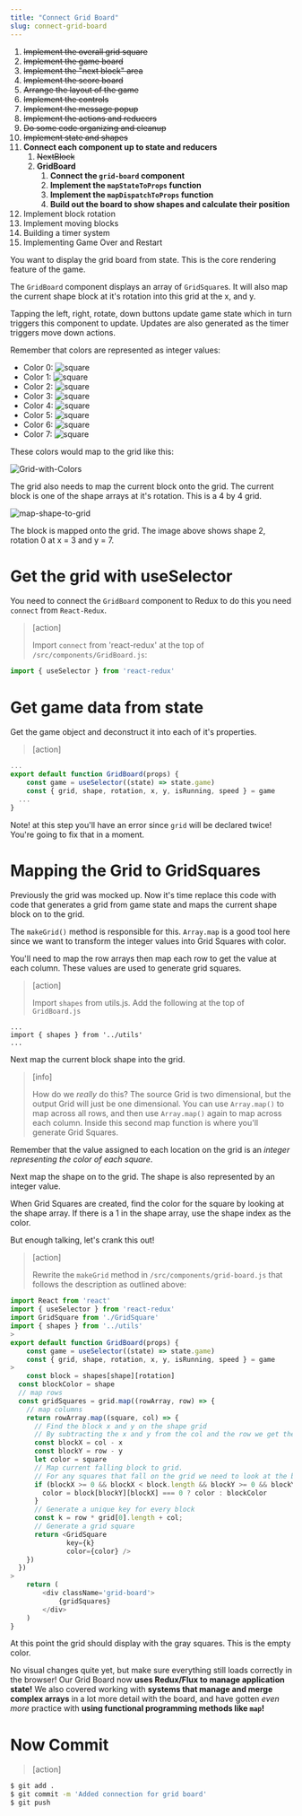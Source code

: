 ```yaml
---
title: "Connect Grid Board"
slug: connect-grid-board
---
```


1. ~~Implement the overall grid square~~
1. ~~Implement the game board~~
1. ~~Implement the "next block" area~~
1. ~~Implement the score board~~
1. ~~Arrange the layout of the game~~
1. ~~Implement the controls~~
1. ~~Implement the message popup~~
1. ~~Implement the actions and reducers~~
1. ~~Do some code organizing and cleanup~~
1. ~~Implement state and shapes~~
1. **Connect each component up to state and reducers**
    1. ~~NextBlock~~
    1. **GridBoard**
        1. **Connect the `grid-board` component**
        1. **Implement the `mapStateToProps` function**
        1. **Implement the `mapDispatchToProps` function**
        1. **Build out the board to show shapes and calculate their position**
1. Implement block rotation
1. Implement moving blocks
1. Building a timer system
1. Implementing Game Over and Restart

You want to display the grid board from state. This is the core rendering feature of the game.

The `GridBoard` component displays an array of `GridSquare`s. It will also map the current shape block at it's rotation into this grid at the x, and y.

Tapping the left, right, rotate, down buttons update game state which in turn triggers this component to update. Updates are also generated as the timer triggers move down actions.

Remember that colors are represented as integer values:

- Color 0: ![square](assets/square-0.png)
- Color 1: ![square](assets/square-1.png)
- Color 2: ![square](assets/square-2.png)
- Color 3: ![square](assets/square-3.png)
- Color 4: ![square](assets/square-4.png)
- Color 5: ![square](assets/square-5.png)
- Color 6: ![square](assets/square-6.png)
- Color 7: ![square](assets/square-7.png)

These colors would map to the grid like this:

![Grid-with-Colors](assets/Grid-with-Colors.png)

The grid also needs to map the current block onto the grid. The current block is one of the shape arrays at it's rotation. This is a 4 by 4 grid.

![map-shape-to-grid](assets/map-shape-to-grid.png)

The block is mapped onto the grid. The image above
shows shape 2, rotation 0 at x = 3 and y = 7.

# Get the grid with useSelector

You need to connect the `GridBoard` component to Redux to do this you
need `connect` from `React-Redux`.

> [action]
>
> Import `connect` from 'react-redux' at the top of `/src/components/GridBoard.js`:
>
```js
import { useSelector } from 'react-redux'
```

# Get game data from state

Get the game object and deconstruct it into each of it's properties.

> [action]
>
```js
...
export default function GridBoard(props) {
	const game = useSelector((state) => state.game)
	const { grid, shape, rotation, x, y, isRunning, speed } = game
  ...
}
```

Note! at this step you'll have an error since `grid` will be declared twice! You're going to fix that in a moment.

# Mapping the Grid to GridSquares

Previously the grid was mocked up. Now it's time replace this code with code that generates a grid from game state and maps the current shape block on to the grid.

The `makeGrid()` method is responsible for this. `Array.map` is a good tool here since we want to transform the integer values into Grid Squares with color.

You'll need to map the row arrays then map each row to get the value at each column. These values are used to generate grid squares.

> [action]
>
> Import `shapes` from utils.js. Add the following at the top of `GridBoard.js`
>
```JS
...
import { shapes } from '../utils'
...
```

Next map the current block shape into the grid.

> [info]
>
> How do we _really_ do this? The source Grid is two dimensional, but the output Grid will just be one dimensional. You can use `Array.map()` to map across all rows, and then use `Array.map()` again to map across each column. Inside this second map function is where you'll generate Grid Squares.

Remember that the value assigned to each location on the grid is an _integer representing the color of each square_.

Next map the shape on to the grid. The shape is also represented by an integer value.

When Grid Squares are created, find the color for the square by looking at the shape array. If there is a 1 in the shape array, use the shape index as the color.

But enough talking, let's crank this out!

> [action]
>
> Rewrite the `makeGrid` method in `/src/components/grid-board.js` that follows the description as outlined above:
>
```JavaScript
import React from 'react'
import { useSelector } from 'react-redux'
import GridSquare from './GridSquare'
import { shapes } from '../utils'
>
export default function GridBoard(props) {
	const game = useSelector((state) => state.game)
	const { grid, shape, rotation, x, y, isRunning, speed } = game
>
	const block = shapes[shape][rotation]
  const blockColor = shape
  // map rows
  const gridSquares = grid.map((rowArray, row) => {
    // map columns
    return rowArray.map((square, col) => {
      // Find the block x and y on the shape grid
      // By subtracting the x and y from the col and the row we get the position of the upper left corner of the block array as if it was superimposed over the main grid
      const blockX = col - x
      const blockY = row - y
      let color = square
      // Map current falling block to grid.
      // For any squares that fall on the grid we need to look at the block array and see if there is a 1 in this case we use the block color.
      if (blockX >= 0 && blockX < block.length && blockY >= 0 && blockY < block.length) {
        color = block[blockY][blockX] === 0 ? color : blockColor
      }
      // Generate a unique key for every block
      const k = row * grid[0].length + col;
      // Generate a grid square
      return <GridSquare
              key={k}
              color={color} />
    })
  })
>
	return (
		<div className='grid-board'>
			{gridSquares}
		</div>
	)
}
```

At this point the grid should display with the gray squares. This is the empty color.

No visual changes quite yet, but make sure everything still loads correctly in the browser! Our Grid Board now **uses Redux/Flux to manage application state!** We also covered working with **systems that manage and merge complex arrays** in a lot more detail with the board, and have gotten _even more_ practice with **using functional programming methods like `map`!**

# Now Commit

>[action]
>
```bash
$ git add .
$ git commit -m 'Added connection for grid board'
$ git push
```
